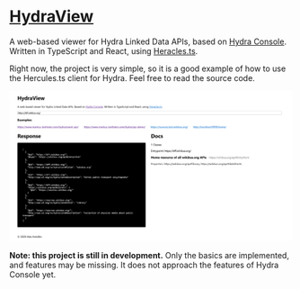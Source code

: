 # [HydraView](https://hydraview.alexkreidler.com/)

A web-based viewer for Hydra Linked Data APIs, based on [Hydra Console](https://www.markus-lanthaler.com/hydra/console/?url=http://www.markus-lanthaler.com/hydra/event-api/). Written in TypeScript and React, using [Heracles.ts](https://github.com/HydraCG/Heracles.ts).

Right now, the project is very simple, so it is a good example of how to use the Hercules.ts client for Hydra. Feel free to read the source code.

![demo image](public/hydraview.png)

**Note: this project is still in development.** Only the basics are implemented, and features may be missing. It does not approach the features of Hydra Console yet.